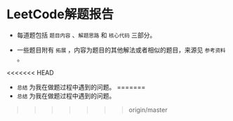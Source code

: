# LeetCode解题报告


* 每道题包括 `题目内容` 、`解题思路` 和 `核心代码` 三部分。

* 一些题目附有 `拓展` ，内容为题目的其他解法或者相似的题目，来源见 `参考资料` 。

<<<<<<< HEAD
* `总结` 为我在做题过程中遇到的问题。
=======
* `总结` 为我在做题过程中遇到的问题。
>>>>>>> origin/master

